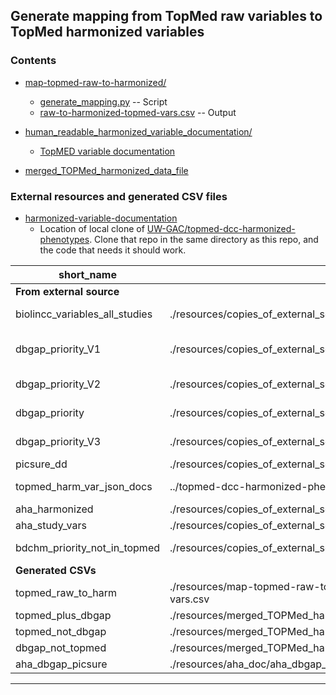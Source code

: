 ## Generate mapping from TopMed raw variables to TopMed harmonized variables

### Contents

* [map-topmed-raw-to-harmonized/](map-topmed-raw-to-harmonized/)
  * [generate_mapping.py](map-topmed-raw-to-harmonized/generate_mapping.py) -- Script
  * [raw-to-harmonized-topmed-vars.csv](map-topmed-raw-to-harmonized/raw-to-harmonized-topmed-vars.csv)
    -- Output

* [human_readable_harmonized_variable_documentation/](human_readable_harmonized_variable_documentation/)
  * [TopMED variable documentation](human_readable_harmonized_variable_documentation/generated-doc-pages/README.md)

* [merged_TOPMed_harmonized_data_file](merged_TOPMed_harmonized_data_file/)


### External resources and generated CSV files

* [harmonized-variable-documentation](../../../topmed-dcc-harmonized-phenotypes/harmonized-variable-documentation)
  * Location of local clone of [UW-GAC/topmed-dcc-harmonized-phenotypes](https://github.com/UW-GAC/topmed-dcc-harmonized-phenotypes/tree/master/harmonized-variable-documentation).
    Clone that repo in the same directory as this repo, and the code that needs it should work.


| short_name                     | local_path                                                                          | web_location                                                                                                            |
|--------------------------------|-------------------------------------------------------------------------------------|-------------------------------------------------------------------------------------------------------------------------|
| **From external source**       |                                                                                     |                                                                                                                         |
| biolincc_variables_all_studies | ./resources/copies_of_external_source_files/biolincc_variables_all_studies.csv      | https://drive.google.com/file/d/1I_xZWRDUMHmz7jTNUFaVAQALe0ruVg6i/view?usp=drive_link                                   |
| dbgap_priority_V1              | ./resources/copies_of_external_source_files/dbgap_variables_priority_cohorts_V1.csv | https://docs.google.com/spreadsheets/d/1xe-aSFH0PJ_p1e4t5hEyDWlFwMYmV_6g8N8TD-izIEo/edit?gid=1719407279#gid=1719407279  |
| dbgap_priority_V2              | ./resources/copies_of_external_source_files/dbgap_variables_priority_cohorts_V2.csv | https://docs.google.com/spreadsheets/d/1o5rHZMbv6oj1EDEmvXA5zT-Jr1zM5dKS/edit?gid=57103008#gid=57103008                 |
| dbgap_priority                 | ./resources/copies_of_external_source_files/dbgap_variables_priority_cohorts_V2.csv | https://docs.google.com/spreadsheets/d/1o5rHZMbv6oj1EDEmvXA5zT-Jr1zM5dKS/edit?gid=57103008#gid=57103008                 |
| dbgap_priority_V3              | ./resources/copies_of_external_source_files/dbgap_variables_priority_cohorts_V3.csv | https://docs.google.com/spreadsheets/d/1U38yPQnazhLAQm-OadVujHyIqB4T50qG5BpSB7QvUkA/edit?gid=1179634079#gid=1179634079  |
| picsure_dd                     | ./resources/copies_of_external_source_files/picsure_data_dictionary.csv             |                                                                                                                         |
| topmed_harm_var_json_docs      | ../topmed-dcc-harmonized-phenotypes/harmonized-variable-documentation/              | https://github.com/UW-GAC/topmed-dcc-harmonized-phenotypes/tree/master/harmonized-variable-documentation                |
| aha_harmonized                 | ./resources/copies_of_external_source_files/AHA_TABLES 1(Sheet1).csv                |                                                                                                                         |
| aha_study_vars                 | ./resources/copies_of_external_source_files/AHA_TABLES 1(Sheet2).csv                |                                                                                                                         |
| bdchm_priority_not_in_topmed   | ./resources/copies_of_external_source_files/priorityPhvNotInTM_sheet.csv            | https://docs.google.com/spreadsheets/d/1G-AIk2m4UCDfh1OvFID3bewQXqxExeKNNmVxaswLT8E/edit?gid=215586941                  |
| **Generated CSVs**             |                                                                                     |                                                                                                                         |
| topmed_raw_to_harm             | ./resources/map-topmed-raw-to-harmonized/raw-to-harmonized-topmed-vars.csv          |                                                                                                                         |
| topmed_plus_dbgap              | ./resources/merged_TOPMed_harmonized_data_file/merged_variables.csv                 |                                                                                                                         |
| topmed_not_dbgap               | ./resources/merged_TOPMed_harmonized_data_file/raw_to_harm_only.csv                 |                                                                                                                         |
| dbgap_not_topmed               | ./resources/merged_TOPMed_harmonized_data_file/dbgap_priority_only.csv              |                                                                                                                         |
| aha_dbgap_picsure              | ./resources/aha_doc/aha_dbgap_picsure.csv                                           |                                                                                                                         |


-------------------
[| bdchm_topmed_vars              | ./resources/copies_of_external_source_files/TopmedHarmonizedVariables_sheet.csv  | https://docs.google.com/spreadsheets/d/1G-AIk2m4UCDfh1OvFID3bewQXqxExeKNNmVxaswLT8E/edit?gid=215586941   |]: #
[| bdchm_priority                 | ./resources/copies_of_external_source_files/BDCHMPriorityVariables_sheet.csv     | https://docs.google.com/spreadsheets/d/1G-AIk2m4UCDfh1OvFID3bewQXqxExeKNNmVxaswLT8E/edit?gid=215586941   |]: #
